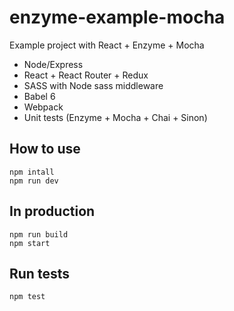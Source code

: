 # enzyme-example-mocha
Example project with React + Enzyme + Mocha

- Node/Express
- React + React Router + Redux
- SASS with Node sass middleware
- Babel 6
- Webpack
- Unit tests (Enzyme + Mocha + Chai + Sinon)

## How to use
```shel
npm intall
npm run dev
```

## In production
```shell
npm run build
npm start
```

## Run tests
```shell
npm test
```
